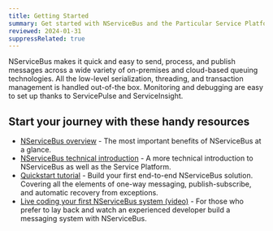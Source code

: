 ```yaml
---
title: Getting Started
summary: Get started with NServiceBus and the Particular Service Platform with this list of introductory resources.
reviewed: 2024-01-31
suppressRelated: true
---
```


NServiceBus makes it quick and easy to send, process, and publish messages across a wide variety of on-premises and cloud-based queuing technologies. All the low-level serialization, threading, and transaction management is handled out-of-the box. Monitoring and debugging are easy to set up thanks to ServicePulse and ServiceInsight.

## Start your journey with these handy resources

* [NServiceBus overview](https://particular.net/nservicebus) - The most important benefits of NServiceBus at a glance.
* [NServiceBus technical introduction](/tutorials/quickstart/) - A more technical introduction to NServiceBus as well as the Service Platform.
* [Quickstart tutorial](/tutorials/quickstart/) - Build your first end-to-end NServiceBus solution. Covering all the elements of one-way messaging, publish-subscribe, and automatic recovery from exceptions.
* [Live coding your first NServiceBus system (video)](https://particular.net/webinars/live-coding-your-first-nservicebus-system) - For those who prefer to lay back and watch an experienced developer build a messaging system with NServiceBus.